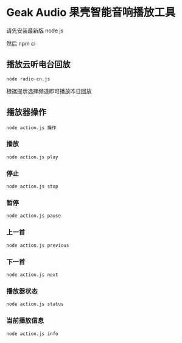 # Geak Audio 果壳智能音响播放工具

请先安装最新版 node js

然后 npm ci

## 播放云听电台回放

`node radio-cn.js`

根据提示选择频道即可播放昨日回放

## 播放器操作

`node action.js 操作`

### 播放

`node action.js play`

### 停止

`node action.js stop`

### 暂停

`node action.js pause`

### 上一首

`node action.js previous`

### 下一首

`node action.js next`

### 播放器状态

`node action.js status`

### 当前播放信息

`node action.js info`
